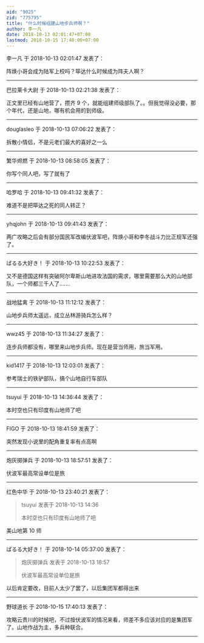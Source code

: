 ```yaml
---
aid: "9025"
zid: "775795"
title: "什么时候组建山地步兵师啊？"
author: 李一凡
date: 2018-10-13 02:01:47+07:00
lastmod: 2018-10-15 17:40:00+07:00
---
```


李一凡 于 2018-10-13 02:01:47 发表了：

阵焕小哥会成为陆军上校吗？筚达什么时候成为阵夫人啊？

---

巴拉莱卡大尉 于 2018-10-13 02:21:38 发表了：

正文里已经有山地营了，攒齐 9 个，就能组建师级部队了。。但我觉得没必要，那个年代，还是山地，哪有机会用的到师级。

---

douglasleo 于 2018-10-13 07:06:22 发表了：

拆散小情侣，不是元老们最大的喜好之一么

---

繁华烬燃 于 2018-10-13 08:58:05 发表了：

你写个同人吧，写了就有了

---

哈罗哈 于 2018-10-13 09:41:32 发表了：

难道不是把筚达之死的同人转正？

---

yhqjohn 于 2018-10-13 09:41:43 发表了：

两广攻略之后会有部分国民军改编伏波军吧，阵焕小哥和李冬战斗力比正规军还强了。

---

ぱるる大好き！ 于 2018-10-13 10:22:53 发表了：

又不是德国这样有突破阿尔卑斯山地进攻法国的需求，哪里需要那么大的山地部队，一个师都三千人了.......

---

战地猛禽 于 2018-10-13 11:12:12 发表了：

山地步兵师太遥远，成立丛林游骑兵怎么样？

---

wwz45 于 2018-10-13 11:34:27 发表了：

连步兵师都没有，哪里来山地步兵师。现在是营当师用，旅当军用。

---

kid1417 于 2018-10-13 12:03:01 发表了：

参考瑞士的铁驴部队，搞个山地自行车部队

---

tsuyui 于 2018-10-13 14:36:44 发表了：

本时空也只有印度有山地师了吧

---

FIGO 于 2018-10-13 18:41:59 发表了：

突然发现小说里的配角重复率有点高啊

---

炮灰掷弹兵 于 2018-10-13 18:57:51 发表了：

伏波军最高常设单位是旅

---

红色中华 于 2018-10-13 23:40:21 发表了：

> tsuyui 发表于 2018-10-13 14:36
>
> 本时空也只有印度有山地师了吧

美山地第 10 师

---

ぱるる大好き！ 于 2018-10-14 05:37:00 发表了：

> 炮灰掷弹兵 发表于 2018-10-13 18:57
>
> 伏波军最高常设单位是旅

以后肯定要改，目前人太少了罢了，以后集团军都得出来

---

野球道长 于 2018-10-15 17:40:13 发表了：

攻略云贵川的时候吧，不过按伏波军的情况来看，师差不多应该对应的是集团军了。山地作战为主，多兵种联合。

---
